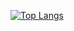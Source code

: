 [![Top Langs](https://github-readme-stats.vercel.app/api/top-langs/?username=Phildor21)](https://github.com/anuragharza/github-readme-stats)
